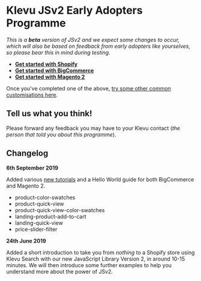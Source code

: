 # Klevu JSv2 Early Adopters Programme

_This is a **beta** version of JSv2 and we expect some changes to occur,
which will also be based on feedback from early adopters like yourselves,
so please bear this in mind during testing._

- **[Get started with Shopify](/tutorial/shopify/hello-world)**
- **[Get started with BigCommerce](/tutorial/hello-world/bigcommerce)**
- **[Get started with Magento 2](/tutorial/hello-world/magento2)**

Once you've completed one of the above, [try some other common customisations here](/tutorial/shopify).

## Tell us what you think!

Please forward any feedback you may have to your Klevu contact
(_the person that told you about this programme_).

## Changelog

**6th September 2019**

Added various [new tutorials](/tutorial/shopify) and a Hello World guide
for both BigCommerce and Magento 2.

- product-color-swatches
- product-quick-view
- product-quick-view-color-swatches
- landing-product-add-to-cart
- landing-quick-view
- price-slider-filter

**24th June 2019**

Added a short introduction to take you from _nothing_ to a Shopify store using
Klevu Search with our new JavaScript Library Version 2, in around 10-15 minutes.
We will then introduce some further examples to help you understand more about
the power of JSv2.
